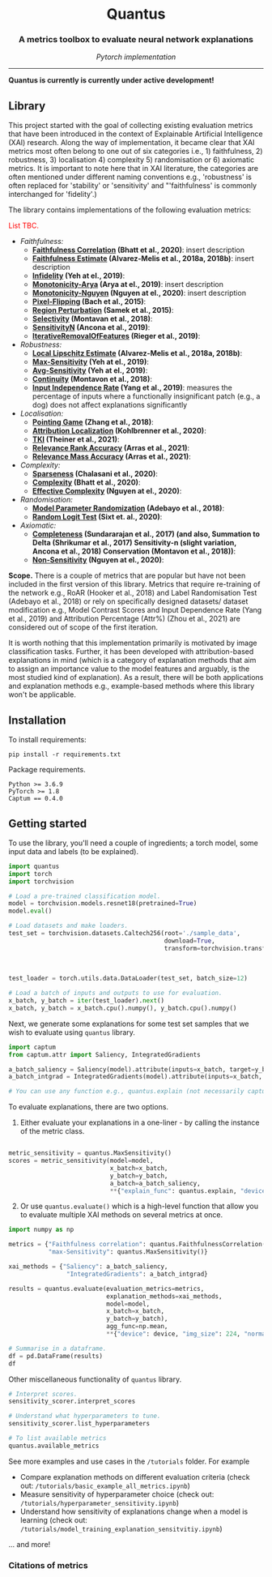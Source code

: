<h1 align="center"><b>Quantus</b></h1>
<h3 align="center"><b>A metrics toolbox to evaluate neural network explanations</b></h3>
<p align="center">
  <i>Pytorch implementation</i>
</p>

--------------
<!--<img src="quantus.png" alt="drawing" width="200"/>-->

<!--**A library that helps you understand your XAI explanations..**-->
<!--
<p align="center">
  <img src="samples/spider_image.png" alt="Visualisation of how Quantus library can help highlight differences between explanation methods as well as implicit trade-offs between various evaluation criteria." width="512"/>
</p>
-->
**Quantus is currently is currently under active development!**

## Library

This project started with the goal of collecting existing evaluation metrics that have been introduced in the context of Explainable Artificial Intelligence (XAI) research.
Along the way of implementation, it became clear that XAI metrics most often belong to one out of six categories i.e., 1) faithfulness, 2) robustness, 3) localisation 4) complexity 5) randomisation or 6) axiomatic metrics.
It is important to note here that in XAI literature, the categories are often mentioned under different naming conventions e.g., 'robustness' is often replaced for 'stability' or 'sensitivity' and "'faithfulness' is commonly interchanged for 'fidelity'.)

The library contains implementations of the following evaluation metrics:

<span style="color:#ff0000">List TBC.</span>

* *Faithfulness:*
  * **[Faithfulness Correlation](https://www.ijcai.org/Proceedings/2020/0417.pdf) (Bhatt et al., 2020)**: insert description
  * **[Faithfulness Estimate](https://arxiv.org/abs/1806.07538) (Alvarez-Melis et al., 2018a, 2018b)**: insert description
  * **[Infidelity](https://arxiv.org/abs/1901.09392) (Yeh at el., 2019)**:
  * **[Monotonicity-Arya](https://arxiv.org/abs/1909.03012) (Arya at el., 2019)**: insert description
  * **[Monotonicity-Nguyen](https://arxiv.org/abs/2007.07584) (Nguyen at el., 2020)**: insert description
  * **[Pixel-Flipping](https://journals.plos.org/plosone/article?id=10.1371/journal.pone.0130140) (Bach et al., 2015)**:
  * **[Region Perturbation](https://arxiv.org/abs/1509.06321) (Samek et al., 2015)**:
  * **[Selectivity](https://arxiv.org/abs/1706.07979) (Montavan et al., 2018)**:
  * **[SensitivityN](https://arxiv.org/abs/1711.06104) (Ancona et al., 2019)**:
  * **[IterativeRemovalOfFeatures](https://arxiv.org/abs/2003.08747) (Rieger et al., 2019)**:
* *Robustness:*
  * **[Local Lipschitz Estimate](https://arxiv.org/abs/1806.07538) (Alvarez-Melis et al., 2018a, 2018b)**:
  * **[Max-Sensitivity](https://arxiv.org/abs/1901.09392) (Yeh at el., 2019)**:
  * **[Avg-Sensitivity](https://arxiv.org/abs/1901.09392) (Yeh at el., 2019)**:
  * **[Continuity](https://arxiv.org/abs/1706.07979) (Montavon et al., 2018)**:
  * **[Input Independence Rate](https://arxiv.org/abs/1907.09701) (Yang et al., 2019)**: measures the percentage of inputs where a functionally insignificant patch (e.g., a dog) does not affect explanations significantly
* *Localisation:*
  * **[Pointing Game](https://arxiv.org/abs/1608.00507) (Zhang et al., 2018)**:
  * **[Attribution Localization](https://arxiv.org/abs/1910.09840) (Kohlbrenner et al., 2020)**:
  * **[TKI](https://arxiv.org/abs/2104.14995) (Theiner et al., 2021)**:
  * **[Relevance Rank Accuracy](https://arxiv.org/abs/2003.07258) (Arras et al., 2021)**:
  * **[Relevance Mass Accuracy](https://arxiv.org/abs/2003.07258) (Arras et al., 2021)**:
* *Complexity:*
  * **[Sparseness](https://arxiv.org/abs/1810.06583) (Chalasani et al., 2020)**:
  * **[Complexity](https://arxiv.org/abs/2005.00631) (Bhatt et al., 2020)**:
  * **[Effective Complexity](https://arxiv.org/abs/2007.07584) (Nguyen at el., 2020)**:
* *Randomisation:*
  * **[Model Parameter Randomization](https://arxiv.org/abs/1810.03292) (Adebayo et al., 2018)**:
  * **[Random Logit Test](https://arxiv.org/abs/1912.09818) (Sixt et. al., 2020)**:
* *Axiomatic:*
  * **[Completeness](https://arxiv.org/abs/1703.01365) (Sundararajan et al., 2017) (and also, Summation to Delta (Shrikumar et al., 2017) Sensitivity-n (slight variation, Ancona et al., 2018) Conservation (Montavon et al., 2018))**:
  * **[Non-Sensitivity](https://arxiv.org/abs/2007.07584) (Nguyen at el., 2020)**:
  <!--* **Symmetry**:-->
  <!--* **Dummy**:-->
  <!--* **Input Invariance**:-->

**Scope.** There is a couple of metrics that are popular but have not been included in the first version of this library.
Metrics that require re-training of the network e.g., RoAR (Hooker et al., 2018) and Label Randomisation Test (Adebayo et al.,  2018) or rely on specifically designed datasets/ dataset modification e.g., Model Contrast Scores and Input Dependence Rate (Yang et al., 2019) and Attribution Percentage (Attr%) (Zhou et al., 2021) are considered out of scope of the first iteration.

It is worth nothing that this implementation primarily is motivated by image classification tasks.
Further, it has been developed with attribution-based explanations in mind (which is a category of explanation methods that aim to assign an importance value to the model features and arguably, is the most studied kind of explanation).
As a result, there will be both applications and explanation methods e.g., example-based methods where this library won't be applicable.


## Installation

To install requirements:

```setup
pip install -r requirements.txt
```

Package requirements.

```
Python >= 3.6.9
PyTorch >= 1.8
Captum == 0.4.0
```


## Getting started

To use the library, you'll need a couple of ingredients; a torch model, some input data and labels (to be explained).

```python
import quantus
import torch
import torchvision

# Load a pre-trained classification model.
model = torchvision.models.resnet18(pretrained=True)
model.eval()

# Load datasets and make loaders.
test_set = torchvision.datasets.Caltech256(root='./sample_data',
                                           download=True,
                                           transform=torchvision.transforms.Compose([torchvision.transforms.Resize(256),
                                                                                     torchvision.transforms.CenterCrop((224, 224)),
                                                                                     torchvision.transforms.ToTensor(),
                                                                                     torchvision.transforms.Normalize(mean=[0.485, 0.456, 0.406], std=[0.229, 0.224, 0.225])]))
test_loader = torch.utils.data.DataLoader(test_set, batch_size=12)

# Load a batch of inputs and outputs to use for evaluation.
x_batch, y_batch = iter(test_loader).next()
x_batch, y_batch = x_batch.cpu().numpy(), y_batch.cpu().numpy()
```

Next, we generate some explanations for some test set samples that we wish to evaluate using `quantus` library.

```python
import captum
from captum.attr import Saliency, IntegratedGradients

a_batch_saliency = Saliency(model).attribute(inputs=x_batch, target=y_batch, abs=True).sum(axis=1)
a_batch_intgrad = IntegratedGradients(model).attribute(inputs=x_batch, target=y_batch, baselines=torch.zeros_like(inputs)).sum(axis=1)

# You can use any function e.g., quantus.explain (not necessarily captum) to generate your explanations.
```
To evaluate explanations, there are two options.

1) Either evaluate your explanations in a one-liner - by calling the instance of the metric class.

````python

metric_sensitivity = quantus.MaxSensitivity()
scores = metric_sensitivity(model=model,
                            x_batch=x_batch,
                            y_batch=y_batch,
                            a_batch=a_batch_saliency,
                            **{"explain_func": quantus.explain, "device": device, "img_size": 224, "normalize": True})
````


2) Or use `quantus.evaluate()` which is a high-level function that allow you to evaluate multiple XAI methods on several metrics at once.

```python
import numpy as np

metrics = {"Faithfulness correlation": quantus.FaithfulnessCorrelation(**{"subset_size": 32}),
           "max-Sensitivity": quantus.MaxSensitivity()}

xai_methods = {"Saliency": a_batch_saliency,
                "IntegratedGradients": a_batch_intgrad}

results = quantus.evaluate(evaluation_metrics=metrics,
                           explanation_methods=xai_methods,
                           model=model,
                           x_batch=x_batch,
                           y_batch=y_batch),
                           agg_func=np.mean,
                           **{"device": device, "img_size": 224, "normalize": True})

# Summarise in a dataframe.
df = pd.DataFrame(results)
df
```

Other miscellaneous functionality of `quantus` library.

````python
# Interpret scores.
sensitivity_scorer.interpret_scores

# Understand what hyperparameters to tune.
sensitivity_scorer.list_hyperparameters

# To list available metrics
quantus.available_metrics
````

See more examples and use cases in the `/tutorials` folder. For example

* Compare explanation methods on different evaluation criteria (check out: `/tutorials/basic_example_all_metrics.ipynb`)
* Measure sensitivity of hyperparameter choice (check out: `/tutorials/hyperparameter_sensitivity.ipynb`)
* Understand how sensitivity of explanations change when a model is learning (check out: `/tutorials/model_training_explanation_sensitvitiy.ipynb`)
<!--* Investigate to what extent metrics belonging to the same category score explanations similarly (check out: `/tutorials/category_reliability.ipynb`)-->

... and more!

<!--

## Feature list

For the next iteration, focus will be on the following items.

* Tensorflow compatibility
* Build a 'Quantifier' class:
  * Handling of cache, writing to file, saving output, hdf5
  * Parallelization capability
* Post-processing
  * Providing plots
  * Populating table/ overview graphs of various scores
* Other functionality
  * Incorporate dataset wide measures e.g., like SpRAy compatibility
    Perturbation outlier test, or detecting out-of-distribution samples
  * Smarter segmentation of images to perform SDC and SSC


## Cite this paper

To cite this paper use following Bibtex annotation:

	@misc{quantus,
	      title={Quantus: a metrics toolbox to evaluate neural network explanations},
	      author={},
	      year={2021},
	      eprint={2106.10185},
	      archivePrefix={arXiv},
	      primaryClass={cs.LG}}
-->


### Citations of metrics

